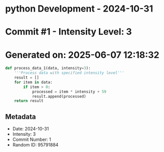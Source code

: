 ﻿# python Development - 2024-10-31
# Commit #1 - Intensity Level: 3
# Generated on: 2025-06-07 12:18:32
```python
def process_data_1(data, intensity=3):
    '''Process data with specified intensity level'''
    result = []
    for item in data:
        if item > 0:
            processed = item * intensity + 59
            result.append(processed)
    return result
```
## Metadata
- Date: 2024-10-31
- Intensity: 3
- Commit Number: 1
- Random ID: 95791884
